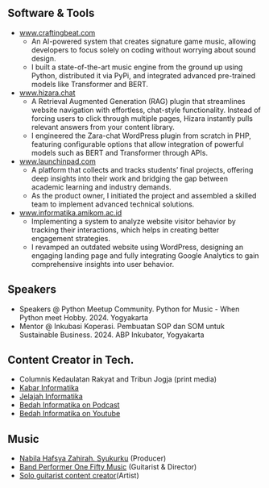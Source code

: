 ## Software & Tools
- <a href="https://craftingbeat.com" target="_blank">www.craftingbeat.com</a>
    - An AI-powered system that creates signature game music, allowing developers to focus solely on coding without worrying about sound design.
    - I built a state-of-the-art music engine from the ground up using Python, distributed it via PyPi, and integrated advanced pre-trained models like Transformer and BERT.
- <a href="https://www.hizara.chat" target="_blank">www.hizara.chat</a>
    - A Retrieval Augmented Generation (RAG) plugin that streamlines website navigation with effortless, chat-style functionality. Instead of forcing users to click through multiple pages, Hizara instantly pulls relevant answers from your content library. 
    - I engineered the Zara-chat WordPress plugin from scratch in PHP, featuring configurable options that allow integration of powerful models such as BERT and Transformer through APIs.
- <a href="https://www.launchinpad.com" target="_blank">www.launchinpad.com</a>
    - A platform that collects and tracks students’ final projects, offering deep insights into their work and bridging the gap between academic learning and industry demands.
    - As the product owner, I initiated the project and assembled a skilled team to implement advanced technical solutions.
- <a href="https://www.informatika.amikom.ac.id" target="_blank">www.informatika.amikom.ac.id</a>
    - Implementing a system to analyze website visitor behavior by tracking their interactions, which helps in creating better engagement strategies.
    - I revamped an outdated website using WordPress, designing an engaging landing page and fully integrating Google Analytics to gain comprehensive insights into user behavior.

## Speakers
- Speakers @ Python Meetup Community. Python for Music - When Python meet Hobby. 2024. Yogyakarta
- Mentor @ Inkubasi Koperasi. Pembuatan SOP dan SOM untuk Sustainable Business. 2024. ABP Inkubator, Yogyakarta

## Content Creator in Tech.
- Columnis Kedaulatan Rakyat and Tribun Jogja (print media)
- <a href="https://medium.com/kabarinformatika" target="_blank">Kabar Informatika</a>
- <a href="https://informatika.amikom.ac.id/kabar-terkini/" target="_blank">Jelajah Informatika</a>
- <a href="https://open.spotify.com/show/4QbWKHCMZiIGY3yJamPLaP" target="_blank">Bedah Informatika on Podcast</a>
- <a href="https://www.youtube.com/@bedah-teknologi" target="_blank">Bedah Informatika on Youtube</a>

## Music
- <a href="https://music.apple.com/za/artist/nabila-hafsya-zahirah/1686431739" target="_blank">Nabila Hafsya Zahirah. Syukurku</a> (Producer) 
- <a href="https://www.instagram.com/onefifty.band/" target="_blank">Band Performer One Fifty Music</a> (Guitarist & Director)
- <a href="https://youtube.com/playlist?list=PLC8qI9WBchPQPN7p2AUj6SsuONUA99IMC&si=l8ACTsEccvy0Euuw" target="_blank">Solo guitarist content creator</a>(Artist)